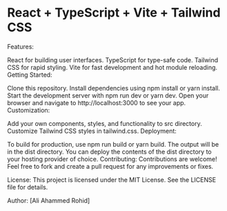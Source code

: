 # React + TypeScript + Vite + Tailwind CSS

Features:

React for building user interfaces.
TypeScript for type-safe code.
Tailwind CSS for rapid styling.
Vite for fast development and hot module reloading.
Getting Started:

Clone this repository.
Install dependencies using npm install or yarn install.
Start the development server with npm run dev or yarn dev.
Open your browser and navigate to http://localhost:3000 to see your app.
Customization:

Add your own components, styles, and functionality to src directory.
Customize Tailwind CSS styles in tailwind.css.
Deployment:

To build for production, use npm run build or yarn build. The output will be in the dist directory.
You can deploy the contents of the dist directory to your hosting provider of choice.
Contributing:
Contributions are welcome! Feel free to fork and create a pull request for any improvements or fixes.

License:
This project is licensed under the MIT License. See the LICENSE file for details.

Author:
[Ali Ahammed Rohid]
